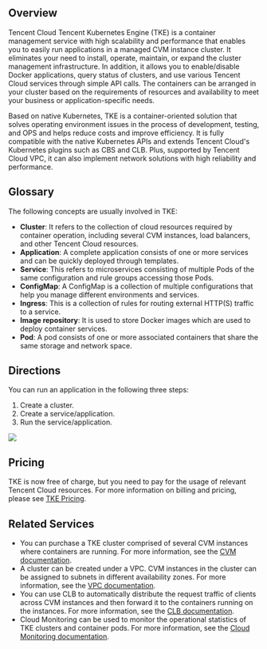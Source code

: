 ## Overview
Tencent Cloud Tencent Kubernetes Engine (TKE) is a container management service with high scalability and performance that enables you to easily run applications in a managed CVM instance cluster. It eliminates your need to install, operate, maintain, or expand the cluster management infrastructure. In addition, it allows you to enable/disable Docker applications, query status of clusters, and use various Tencent Cloud services through simple API calls. The containers can be arranged in your cluster based on the requirements of resources and availability to meet your business or application-specific needs.

Based on native Kubernetes, TKE is a container-oriented solution that solves operating environment issues in the process of development, testing, and OPS and helps reduce costs and improve efficiency. It is fully compatible with the native Kubernetes APIs and extends Tencent Cloud's Kubernetes plugins such as CBS and CLB. Plus, supported by Tencent Cloud VPC, it can also implement network solutions with high reliability and performance.

## Glossary

The following concepts are usually involved in TKE:
- **Cluster**: It refers to the collection of cloud resources required by container operation, including several CVM instances, load balancers, and other Tencent Cloud resources.
- **Application**: A complete application consists of one or more services and can be quickly deployed through templates.
- **Service**: This refers to microservices consisting of multiple Pods of the same configuration and rule groups accessing those Pods.
- **ConfigMap**: A ConfigMap is a collection of multiple configurations that help you manage different environments and services.
- **Ingress**: This is a collection of rules for routing external HTTP(S) traffic to a service.
- **Image repository**: It is used to store Docker images which are used to deploy container services.
- **Pod**: A pod consists of one or more associated containers that share the same storage and network space.

## Directions
You can run an application in the following three steps:
1. Create a cluster.
2. Create a service/application.
3. Run the service/application.

![][manual]

## Pricing
TKE is now free of charge, but you need to pay for the usage of relevant Tencent Cloud resources. For more information on billing and pricing, please see [TKE Pricing](https://intl.cloud.tencent.com/doc/product/457/6770).

## Related Services

- You can purchase a TKE cluster comprised of several CVM instances where containers are running. For more information, see the [CVM documentation](https://intl.cloud.tencent.com/doc/product/213).
- A cluster can be created under a VPC. CVM instances in the cluster can be assigned to subnets in different availability zones. For more information, see the [VPC documentation](https://intl.cloud.tencent.com/doc/product/215).
- You can use CLB to automatically distribute the request traffic of clients across CVM instances and then forward it to the containers running on the instances. For more information, see the [CLB documentation](https://intl.cloud.tencent.com/doc/product/214).
- Cloud Monitoring can be used to monitor the operational statistics of TKE clusters and container pods. For more information, see the [Cloud Monitoring documentation](https://intl.cloud.tencent.com/doc/product/248).



[manual]:https://main.qcloudimg.com/raw/b21c1ca7d7013078a55d854a987c012a.png
